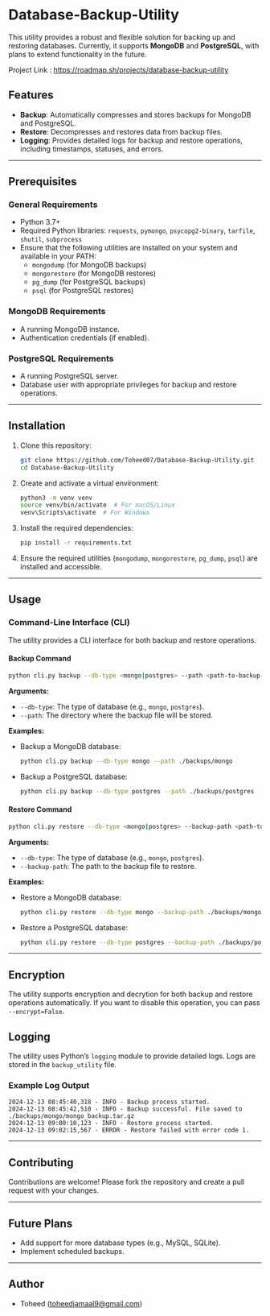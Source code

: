 # Database-Backup-Utility

This utility provides a robust and flexible solution for backing up and restoring databases. Currently, it supports **MongoDB** and **PostgreSQL**, with plans to extend functionality in the future.

Project Link : https://roadmap.sh/projects/database-backup-utility

## Features
- **Backup**: Automatically compresses and stores backups for MongoDB and PostgreSQL.
- **Restore**: Decompresses and restores data from backup files.
- **Logging**: Provides detailed logs for backup and restore operations, including timestamps, statuses, and errors.

---

## Prerequisites

### General Requirements
- Python 3.7+
- Required Python libraries: `requests`, `pymongo`, `psycopg2-binary`, `tarfile`, `shutil`, `subprocess`
- Ensure that the following utilities are installed on your system and available in your PATH:
  - `mongodump` (for MongoDB backups)
  - `mongorestore` (for MongoDB restores)
  - `pg_dump` (for PostgreSQL backups)
  - `psql` (for PostgreSQL restores)

### MongoDB Requirements
- A running MongoDB instance.
- Authentication credentials (if enabled).

### PostgreSQL Requirements
- A running PostgreSQL server.
- Database user with appropriate privileges for backup and restore operations.

---

## Installation
1. Clone this repository:
    ```bash
    git clone https://github.com/Toheed07/Database-Backup-Utility.git
    cd Database-Backup-Utility
    ```

2. Create and activate a virtual environment:
    ```bash
    python3 -m venv venv
    source venv/bin/activate  # For macOS/Linux
    venv\Scripts\activate  # For Windows
    ```

3. Install the required dependencies:
    ```bash
    pip install -r requirements.txt
    ```

4. Ensure the required utilities (`mongodump`, `mongorestore`, `pg_dump`, `psql`) are installed and accessible.

---

## Usage
### Command-Line Interface (CLI)
The utility provides a CLI interface for both backup and restore operations.

#### Backup Command
```bash
python cli.py backup --db-type <mongo|postgres> --path <path-to-backup-folder>
```

**Arguments:**
- `--db-type`: The type of database (e.g., `mongo`, `postgres`).
- `--path`: The directory where the backup file will be stored.

**Examples:**
- Backup a MongoDB database:
    ```bash
    python cli.py backup --db-type mongo --path ./backups/mongo
    ```
- Backup a PostgreSQL database:
    ```bash
    python cli.py backup --db-type postgres --path ./backups/postgres
    ```

#### Restore Command
```bash
python cli.py restore --db-type <mongo|postgres> --backup-path <path-to-backup-file>
```

**Arguments:**
- `--db-type`: The type of database (e.g., `mongo`, `postgres`).
- `--backup-path`: The path to the backup file to restore.

**Examples:**
- Restore a MongoDB database:
    ```bash
    python cli.py restore --db-type mongo --backup-path ./backups/mongo/mongo_backup.tar.gz
    ```
- Restore a PostgreSQL database:
    ```bash
    python cli.py restore --db-type postgres --backup-path ./backups/postgres/postgres_backup.tar.gz
    ```

---
## Encryption
The utility supports encryption and decrytion for both backup and restore operations automatically. If you want to disable this operation, you can pass `--encrypt=False`.

## Logging
The utility uses Python’s `logging` module to provide detailed logs. Logs are stored in the `backup_utility` file.

### Example Log Output
```
2024-12-13 08:45:40,318 - INFO - Backup process started.
2024-12-13 08:45:42,510 - INFO - Backup successful. File saved to ./backups/mongo/mongo_backup.tar.gz
2024-12-13 09:00:10,123 - INFO - Restore process started.
2024-12-13 09:02:15,567 - ERROR - Restore failed with error code 1.
```

---


## Contributing
Contributions are welcome! Please fork the repository and create a pull request with your changes.

---

## Future Plans
- Add support for more database types (e.g., MySQL, SQLite).
- Implement scheduled backups.

---

## Author
- Toheed (toheedjamaal9@gmail.com)
